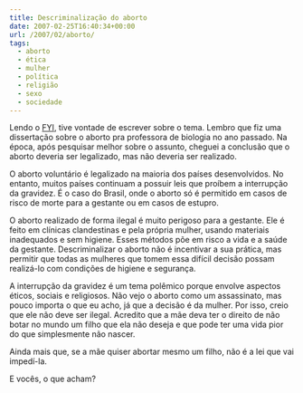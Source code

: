 ```yaml
---
title: Descriminalização do aborto
date: 2007-02-25T16:40:34+00:00
url: /2007/02/aborto/
tags:
  - aborto
  - ética
  - mulher
  - política
  - religião
  - sexo
  - sociedade
---
```


Lendo o [FYI][1], tive vontade de escrever sobre o tema. Lembro que fiz uma dissertação sobre o aborto pra professora de biologia no ano passado. Na época, após pesquisar melhor sobre o assunto, cheguei a conclusão que o aborto deveria ser legalizado, mas não deveria ser realizado.

O aborto voluntário é legalizado na maioria dos países desenvolvidos. No entanto, muitos países continuam a possuir leis que proíbem a interrupção da gravidez. É o caso do Brasil, onde o aborto só é permitido em casos de risco de morte para a gestante ou em casos de estupro.

O aborto realizado de forma ilegal é muito perigoso para a gestante. Ele é feito em clínicas clandestinas e pela própria mulher, usando materiais inadequados e sem higiene. Esses métodos põe em risco a vida e a saúde da gestante. Descriminalizar o aborto não é incentivar a sua prática, mas permitir que todas as mulheres que tomem essa difícil decisão possam realizá-lo com condições de higiene e segurança.

A interrupção da gravidez é um tema polêmico porque envolve aspectos éticos, sociais e religiosos. Não vejo o aborto como um assassinato, mas pouco importa o que eu acho, já que a decisão é da mulher. Por isso, creio que ele não deve ser ilegal. Acredito que a mãe deva ter o direito de não botar no mundo um filho que ela não deseja e que pode ter uma vida pior do que simplesmente não nascer.

Ainda mais que, se a mãe quiser abortar mesmo um filho, não é a lei que vai impedí-la.

E vocês, o que acham?

[1]: http://fyiblog.blogspot.com/2007/02/is-this-really-matter-of-choice.html
